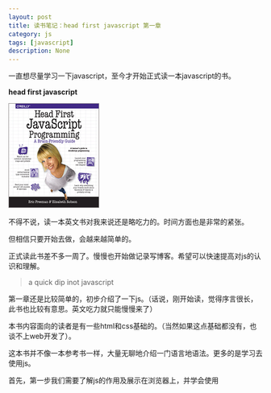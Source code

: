 ```yaml
---
layout: post
title: 读书笔记：head first javascript 第一章
category: js
tags: [javascript]
description: None
---
```


一直想尽量学习一下javascript，至今才开始正式读一本javascript的书。

**head first javascript**

![](/assets/img/blog/head_first_javascript.gif)

不得不说，读一本英文书对我来说还是略吃力的。时间方面也是非常的紧张。

但相信只要开始去做，会越来越简单的。

正式读此书差不多一周了。慢慢也开始做记录写博客。希望可以快速提高对js的认识和理解。



> a quick dip inot javascript

第一章还是比较简单的，初步介绍了一下js。（话说，刚开始读，觉得序言很长，此书也比较有意思。英文吃力就只能慢慢来了）



本书内容面向的读者是有一些html和css基础的。（当然如果这点基础都没有，也谈不上web开发了）。

这本书并不像一本参考书一样，大量无聊地介绍一门语言地语法。更多的是学习去使用js。

首先，第一步我们需要了解js的作用及展示在浏览器上，并学会使用<script>标签

> The way javascript works
>
> How you're going to write javascript
>
> how to get javascript into your page

接着，声明变量，并了解变量

````javascript
var name;
var age = 24;
var total = price - (price * discount / 100);
````

然后我们可以尝试做更多的：

````javascript
var score = 5;
while (score > 0) {
	if (score == 3){
      	alert("score is 3");
	}
  	score = score - 1;
}
document.write("Oh,this is my score");
````

最后，我们还可以学习一下使用 console.log，并且使用开发中工具中的console（这是一个非常轻便、使用简单的工具，不用考虑编辑器等其他各种东西就可以做很多事情）。



### 总结

作为一本入门书来说，前边的章节不会有太复杂的概念，了解一些基础的知识（当然，也要了解一些基础的易犯的错误点），并学习读英文书。

